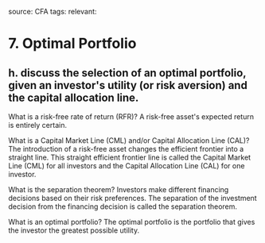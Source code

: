 source: CFA
tags: 
relevant: 

# 7. Optimal Portfolio

## h. discuss the selection of an optimal portfolio, given an investor's utility (or risk aversion) and the capital allocation line.

What is a risk-free rate of return (RFR)?
A risk-free asset's expected return is entirely certain.

What is a Capital Market Line (CML) and/or Capital Allocation Line (CAL)?
The introduction of a risk-free asset changes the efficient frontier into a straight line. This straight efficient frontier line is called the Capital Market Line (CML) for all investors and the Capital Allocation Line (CAL) for one investor.

What is the separation theorem?
Investors make different financing decisions based on their risk preferences. The separation of the investment decision from the financing decision is called the separation theorem.

What is an optimal portfolio?
The optimal portfolio is the portfolio that gives the investor the greatest possible utility.

